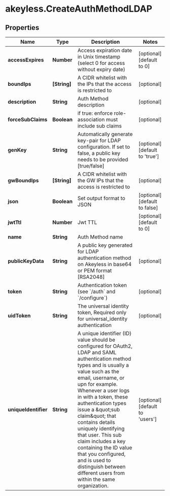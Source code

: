 # akeyless.CreateAuthMethodLDAP

## Properties

Name | Type | Description | Notes
------------ | ------------- | ------------- | -------------
**accessExpires** | **Number** | Access expiration date in Unix timestamp (select 0 for access without expiry date) | [optional] [default to 0]
**boundIps** | **[String]** | A CIDR whitelist with the IPs that the access is restricted to | [optional] 
**description** | **String** | Auth Method description | [optional] 
**forceSubClaims** | **Boolean** | if true: enforce role-association must include sub claims | [optional] 
**genKey** | **String** | Automatically generate key-pair for LDAP configuration. If set to false, a public key needs to be provided [true/false] | [optional] [default to &#39;true&#39;]
**gwBoundIps** | **[String]** | A CIDR whitelist with the GW IPs that the access is restricted to | [optional] 
**json** | **Boolean** | Set output format to JSON | [optional] [default to false]
**jwtTtl** | **Number** | Jwt TTL | [optional] [default to 0]
**name** | **String** | Auth Method name | 
**publicKeyData** | **String** | A public key generated for LDAP authentication method on Akeyless in base64 or PEM format [RSA2048] | [optional] 
**token** | **String** | Authentication token (see &#x60;/auth&#x60; and &#x60;/configure&#x60;) | [optional] 
**uidToken** | **String** | The universal identity token, Required only for universal_identity authentication | [optional] 
**uniqueIdentifier** | **String** | A unique identifier (ID) value should be configured for OAuth2, LDAP and SAML authentication method types and is usually a value such as the email, username, or upn for example. Whenever a user logs in with a token, these authentication types issue a \&quot;sub claim\&quot; that contains details uniquely identifying that user. This sub claim includes a key containing the ID value that you configured, and is used to distinguish between different users from within the same organization. | [optional] [default to &#39;users&#39;]


